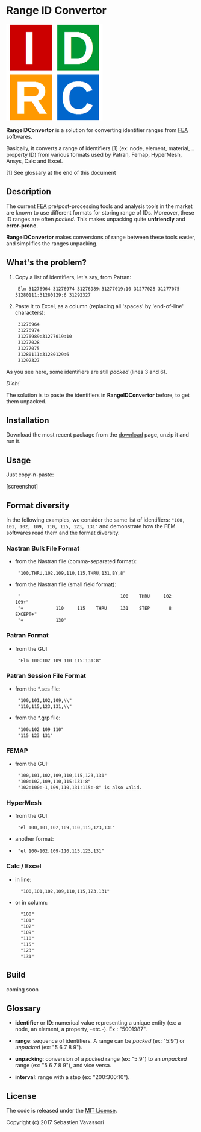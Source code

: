 # Range ID Convertor


![logo_256x256.png](src/icons/logo/logo_256x256.png)

**RangeIDConvertor** is a solution for converting identifier ranges from [FEA](https://en.wikipedia.org/wiki/Finite_element_analysis "Finite Element Analysis (FEA)") softwares.

Basically, it converts a range of identifiers [1] (ex: node, element, material, .. property ID) from various formats used by Patran, Femap, HyperMesh, Ansys, Calc and Excel.

[1] See glossary at the end of this document


## Description

The current [FEA](https://en.wikipedia.org/wiki/Finite_element_analysis "Finite Element Analysis (FEA)") pre/post-processing tools and analysis tools in the market are known to use different formats for storing range of IDs.
Moreover, these ID ranges are often *packed*. This makes unpacking quite **unfriendly** and **error-prone**.

**RangeIDConvertor** makes conversions of range between these tools easier, and simplifies the ranges unpacking.


## What's the problem?

1. Copy a list of identifiers, let's say, from Patran:


        Elm 31276964 31276974 31276989:31277019:10 31277028 31277075 31280111:31280129:6 31292327

1. Paste it to Excel, as a column (replacing all 'spaces' by 'end-of-line' characters):

        31276964
        31276974
        31276989:31277019:10
        31277028
        31277075
        31280111:31280129:6
        31292327


As you see here, some identifiers are still *packed* (lines 3 and 6).

*D'oh!*

The solution is to paste the identifiers in **RangeIDConvertor** before, to get them unpacked.


## Installation

Download the most recent package from the [download](https://github.com/setvisible/range-id-convertor/releases "Last Releases") page, unzip it and run it.



## Usage

Just copy-n-paste:


[screenshot]



## Format diversity

In the following examples, we consider the same list of identifiers: `"100, 101, 102, 109, 110, 115, 123, 131"` and demonstrate how the FEM softwares read them and the format diversity.



### Nastran Bulk File Format

 - from the Nastran file (comma-separated format):

        "100,THRU,102,109,110,115,THRU,131,BY,8"

 - from the Nastran file (small field format):

        "                                     100    THRU     102     109+"
        "+            110     115    THRU     131    STEP       8  EXCEPT+"
        "+            130"



### Patran Format

 - from the GUI:

        "Elm 100:102 109 110 115:131:8"


### Patran Session File Format

 - from the *.ses file:

        "100,101,102,109,\\"
        "110,115,123,131,\\"

 - from the *.grp file:

        "100:102 109 110"
        "115 123 131"



### FEMAP

 - from the GUI:

        "100,101,102,109,110,115,123,131"
        "100:102,109,110,115:131:8"
        "102:100:-1,109,110,131:115:-8" is also valid.



### HyperMesh

 - from the GUI:

        "el 100,101,102,109,110,115,123,131"

 - another format:
 -
        "el 100-102,109-110,115,123,131"



### Calc / Excel

 - in line:

         "100,101,102,109,110,115,123,131"

- or in column:

        "100"
        "101"
        "102"
        "109"
        "110"
        "115"
        "123"
        "131"




## Build

coming soon


## Glossary

- **identifier** or **ID**: numerical value representing a unique entity
  (ex: a node, an element, a property, -etc.-).
  Ex : "5001987".

- **range**: sequence of identifiers.
  A range can be *packed* (ex: "5:9") or *unpacked* (ex: "5 6 7 8 9").

- **unpacking**: conversion of a *packed* range (ex: "5:9") to an *unpacked* range (ex: "5 6 7 8 9"), and vice versa.

- **interval**: range with a step (ex: "200:300:10").



## License

The code is released under the [MIT License](LICENSE "LICENSE").

Copyright (c) 2017 Sebastien Vavassori
